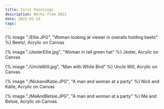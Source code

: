 ```yaml
---
title: First Paintings
description: Works from 2021
date: 2021-01-24
tags:
---
```


{% image "./Ellie.JPG", "Woman looking at viewer in overalls holding beets" %}
Beets!, Acrylic on Canvas

{% image "./JesterEllie.jpg", "Woman in tall green hat" %}
Jester, Acrylic on Canvas

{% image "./UncleWill.jpg", "Man with White Bird" %}
Uncle Will, Acrylic on Canvas

{% image "./NickandKatie.JPG", "A man and woman at a party" %}
Nick and Katie, Acrylic on Canvas

{% image "./MeAndBetsie.JPG", "A man and woman at a party" %}
Me and Betsie, Acrylic on Canvas
